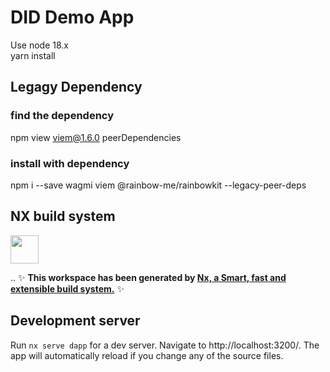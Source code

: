 # DID Demo App
Use node 18.x  
yarn install  

## Legagy Dependency
### find the dependency
npm view viem@1.6.0 peerDependencies
### install with dependency
npm i --save wagmi viem @rainbow-me/rainbowkit --legacy-peer-deps

## NX build system
<a alt="Nx logo" href="https://nx.dev" target="_blank" rel="noreferrer"><img src="https://raw.githubusercontent.com/nrwl/nx/master/images/nx-logo.png" width="45"></a>

..
✨ **This workspace has been generated by [Nx, a Smart, fast and extensible build system.](https://nx.dev)** ✨

## Development server

Run `nx serve dapp` for a dev server. Navigate to http://localhost:3200/. The app will automatically reload if you change any of the source files.
